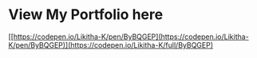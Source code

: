 # View My Portfolio here 

 [[https://codepen.io/Likitha-K/pen/ByBQGEP](https://codepen.io/Likitha-K/pen/ByBQGEP)](https://codepen.io/Likitha-K/full/ByBQGEP)
